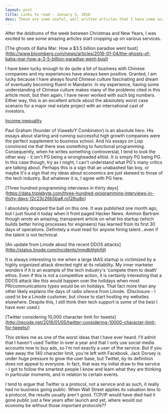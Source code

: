 ```yaml
---
layout: post
title: Links to read - January 5, 2016
desc: These are some useful, well written articles that I have come across so far in 2016.
---
```


After the doldrums of the week between Christmas and New Years, I was excited to see some amazing articles start cropping up on various services. 

[The ghosts of Baha Mar: How a $3.5 billion paradise went bust] (http://www.bloomberg.com/news/articles/2016-01-04/the-ghosts-of-baha-mar-how-a-3-5-billion-paradise-went-bust)

I have been lucky enough to do quite a bit of business with Chinese companies and my experiences have always been positive. Granted, I am lucky because I have always found Chinese culture fascinating and dream of eventually becoming fluent in Mandarin. In my experience, having some understanding of Chinese culture makes many of the problems cited in this article moot, but then again, I have never worked with such big numbers. Either way, this is an excellent article about the absolutely worst case scenario for a major real estate project with an international cast of investors.

[Income inequality](http://www.paulgraham.com/ineq.html)

Paul Graham (founder of Viaweb/Y Combinator) is an absolute hero. His essays about starting and running successful high growth companies were the perfect supplement to business school. And his essays on Lisp convinced me that there was something to functional programming. Consequently, when he writes something controversial, I tend to look the other way - it isn't PG being a wrongheaded elitist. It is simply PG being PG. In this case though, try as I might, I can't understand what PG's many critics are talking about. Perhaps this is a sign that an unabashed fan boy, or maybe it's a sign that my ideas about economics are just skewed to those of the tech industry. But whatever it is, I agree with PG here.

[Three hundred programming interviews in thirty days] (https://data.triplebyte.com/three-hundred-programming-interviews-in-thirty-days-12c23c26b5ba#.ro12lhu8n)

I absolutely dropped the ball on this one. It was published one month ago, but I just found it today when it front paged Hacker News. Ammon Bartram though wrote an amazing, transparent article on what his startup (which builds better hiring processes for engineers) has learned from its first 30 days of operations. Definitely a must read for anyone hiring talent...even if the talent is not technical.

[An update from Linode about the recent DDOS attacks] (http://status.linode.com/incidents/mmdbljlglnfd)

It is always interesting to me when a large IAAS startup is victimized by a highly organized attack directed right at its reliability. My inner marketer wonders if it is an example of the tech industry's 'compete them to death' ethos. Even if this is not a competitive action, it is certainly interesting that a DDOS attack like this would happen over the holidays when most PR/communications types would be on holidays. That fact more than any other likely explains the days of radio silence from Linode. (Disclosure - I used to be a Linode customer, but chose to start hosting my websites elsewhere. Despite this, I still think their tech support is some of the best I have ever used.)

[Twitter considering 10,000 character limit for tweets] (http://recode.net/2016/01/05/twitter-considering-10000-character-limit-for-tweets/)

This strikes me as one of the worst ideas that I have ever heard. I'll admit that I haven't used Twitter in over a year and that I only use social media accounts now to buy ads, so I'm not exactly a user of the service. But if you take away the 140 character limit, you're left with Facebook. Jack Dorsey is under huge pressure to grow the user base, but Twitter, by its definition does not appeal to everyone. In fact, that was my initial draw to the service - I got to follow the smartest people I know and learn what they are thinking in particular moments, and in relation to certain events.

I tend to argue that Twitter is a protocol, not a service and as such, it really had no business going public. When Wall Street applies its valuation lens to a protocol, the results usually aren't good. TCP/IP would have died had it gone public just a few years after launch and yet, where would our economy be without those important protocols??
